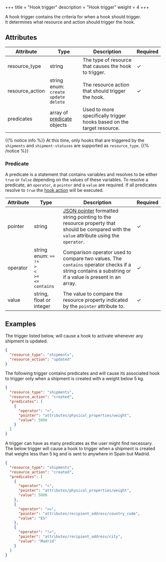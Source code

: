 +++
title = "Hook trigger"
description = "Hook trigger"
weight = 4
+++

A hook trigger contains the criteria for when a hook should trigger.  
It determines what resource and action should trigger the hook.

## Attributes
| Attribute         | Type                                                      | Description                                                           | Required  |
| ----------------- | --------------------------------------------------------- | --------------------------------------------------------------------- | --------- |
| resource_type     | string                                                    | The type of resource that causes the hook to trigger.                 | ✓         |
| resource_action   | string enum: <br> `create` <br> `update` <br> `delete`    | The resource action that should trigger the hook.                     | ✓         |
| predicates        | array of [predicate](#predicate) objects                  | Used to more specifically trigger hooks based on the target resource. |           |

{{% notice info %}}
At this time, only hooks that are triggered by the `shipments` and `shipment-statuses` are supported as `resource_type`.
{{% /notice %}}

### Predicate
A predicate is a statement that contains variables and resolves to be either `true` or `false` depending on the values of these variables.
To resolve a predicate, an `operator`, a `pointer` and a `value` are required.
If all predicates resolve to `true` the [hook action](/api/resources/hooks/action) will be executed.

| Attribute | Type                                                                              | Description                                                                                                                                                                       | Required  |
| --------- | --------------------------------------------------------------------------------- | --------------------------------------------------------------------------------------------------------------------------------------------------------------------------------- | --------- |
| pointer   | string                                                                            | [JSON pointer](https://tools.ietf.org/html/rfc6901) formatted string pointing to the resource property that should be compared with the `value` attribute using the `operator`.   | ✓         |
| operator  | string enum: `==` <br> `!=` <br> `>` <br> `<` <br> `>=` <br> `<=` <br> `contains` | Comparison operator used to compare two values. The `contains` operator checks if a string contains a substring or if a value is present in an array.                             | ✓         |
| value     | string, float or integer                                                          | The value to compare the resource property indicated by the `pointer` attribute to.                                                                                               | ✓         |

## Examples
The trigger listed below, will cause a hook to activate whenever any shipment is updated.

```json
{
  "resource_type": "shipments",
  "resource_action": "updated"
}
``` 

The following trigger contains predicates and will cause its associated hook to trigger only when a shipment is created with a weight below 5 kg.

```json
{
  "resource_type": "shipments",
  "resource_action": "created",
  "predicates": [
    {
      "operator": "<",
      "pointer": "attributes/physical_properties/weight",
      "value": 5000
    }
  ]
}
```

A trigger can have as many predicates as the user might find necessary.  
The below trigger will cause a hook to trigger when a shipment is created that weighs less than 5 kg and is sent to anywhere in Spain but Madrid.

```json
{
  "resource_type": "shipments",
  "resource_action": "created",
  "predicates": [
    {
      "operator": "<",
      "pointer": "attributes/physical_properties/weight",
      "value": 5000
    },
    {
      "operator": "==",
      "pointer": "attributes/recipient_address/country_code",
      "value": "ES"
    },
    {
      "operator": "!=",
      "pointer": "attributes/recipient_address/city",
      "value": "Madrid"
    }
  ]
}
```
